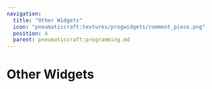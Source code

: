 ```yaml
---
navigation:
  title: "Other Widgets"
  icon: "pneumaticcraft:textures/progwidgets/comment_piece.png"
  position: 4
  parent: pneumaticcraft:programming.md
---
```


# Other Widgets

<SubPages />